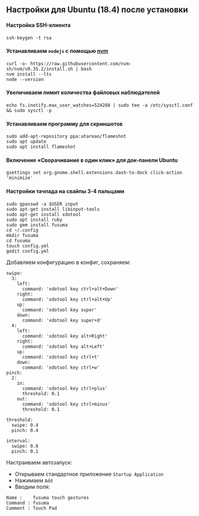 ## Настройки для Ubuntu (18.4) после установки

#### Настройка SSH-клиента
```
ssh-keygen -t rsa
```

#### Устанавливаем `nodejs` с помощью [nvm](https://github.com/nvm-sh/nvm#install--update-script)
```
curl -o- https://raw.githubusercontent.com/nvm-sh/nvm/v0.35.2/install.sh | bash
nvm install --lts
node --version
```

#### Увеличиваем лимит количества файловых наблюдателей
```
echo fs.inotify.max_user_watches=524288 | sudo tee -a /etc/sysctl.conf && sudo sysctl -p
```

#### Устанавливаем программу для скриншотов
```
sudo add-apt-repository ppa:atareao/flameshot
sudo apt update
sudo apt install flameshot
```

#### Включение «Сворачивание в один клик» для док-панели Ubuntu
```
gsettings set org.gnome.shell.extensions.dash-to-dock click-action 'minimize'
```

#### Настройки тачпада на свайпы 3-4 пальцами
```
sudo gpasswd -a $USER input  
sudo apt-get install libinput-tools  
sudo apt-get install xdotool 
sudo apt install ruby  
sudo gem install fusuma  
cd ~/.config  
mkdir fusuma
cd fusuma
touch config.yml
gedit config.yml
```
Добавляем конфигурацию в конфиг, сохраняем:
```
swipe:
  3:
    left: 
      command: 'xdotool key ctrl+alt+Down'
    right: 
      command: 'xdotool key ctrl+alt+Up'
    up: 
      command: 'xdotool key super'
    down: 
      command: 'xdotool key super+d'
  4: 
    left: 
      command: 'xdotool key alt+Right'
    right: 
      command: 'xdotool key alt+Left'
    up: 
      command: 'xdotool key ctrl+t'
    down: 
      command: 'xdotool key ctrl+w'
pinch:
  2:
    in:
      command: 'xdotool key ctrl+plus'
      threshold: 0.1
    out:
      command: 'xdotool key ctrl+minus'
      threshold: 0.1

threshold:
  swipe: 0.4
  pinch: 0.4

interval:
  swipe: 0.8
  pinch: 0.1
```
Настраиваем автозапуск:
* Открываем стандартное приложение `Startup Application`
* Нажимаем `Add`
* Вводим поля:
```
Name :    fusuma touch gestures
Command : fusuma
Comment : Touch Pad
```
